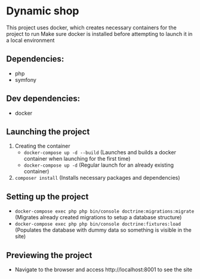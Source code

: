 # Dynamic shop

This project uses docker, which creates necessary containers for the project to run
Make sure docker is installed before attempting to launch it in a local environment

## Dependencies:

- php
- symfony

## Dev dependencies:

- docker

## Launching the project

1. Creating the container
    - ```docker-compose up -d --build``` (Launches and builds a docker container when launching for the first time)
    - ```docker-compose up -d``` (Regular launch for an already existing container)
2. ```composer install``` (Installs necessary packages and dependencies)

## Setting up the project

- ```docker-compose exec php php bin/console doctrine:migrations:migrate``` (Migrates already created migrations to setup a database structure)
- ```docker-compose exec php php bin/console doctrine:fixtures:load``` (Populates the database with dummy data so something is visible in the site)

## Previewing the project

- Navigate to the browser and access http://localhost:8001 to see the site
